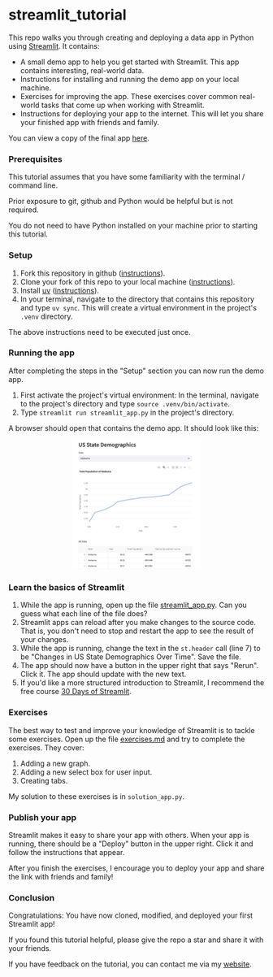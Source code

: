 # streamlit_tutorial

This repo walks you through creating and deploying a data app in Python using
[Streamlit](https://streamlit.io/). It contains:

  * A small demo app to help you get started with Streamlit. This app contains interesting, real-world data.
  * Instructions for installing and running the demo app on your local machine.
  * Exercises for improving the app. These exercises cover common real-world tasks that come up when
    working with Streamlit.
  * Instructions for deploying your app to the internet. This will let you share your finished app with friends and family.

You can view a copy of the final app [here](https://arilamstein-tutorial.streamlit.app/).

### Prerequisites

This tutorial assumes that you have some familiarity with the terminal / command line. 

Prior exposure to git, github and Python would be helpful but is not required. 

You do not need to have Python installed on your machine prior to starting this tutorial. 

### Setup

1. Fork this repository in github
   ([instructions](https://docs.github.com/en/pull-requests/collaborating-with-pull-requests/working-with-forks/fork-a-repo?tool=desktop)).
1. Clone your fork of this repo to your local machine ([instructions](https://docs.github.com/en/repositories/creating-and-managing-repositories/cloning-a-repository)).
1. Install [uv](https://docs.astral.sh/uv/) ([instructions](https://docs.astral.sh/uv/#installation)). 
1. In your terminal, navigate to the directory that contains this repository and type `uv sync`. This will create a
   virtual environment in the project's `.venv` directory.  

The above instructions need to be executed just once.

### Running the app

After completing the steps in the "Setup" section you can now run the demo app.

1. First activate the project's virtual environment: In the terminal, navigate to the project's directory and type `source .venv/bin/activate`.
1. Type `streamlit run streamlit_app.py` in the project's directory. 

A browser should open that contains the demo app. It should look like this:
<p align="center">
  <img src="screenshot-demo-app.png" alt="Demo App Screenshot" width="50%">
</p>


### Learn the basics of Streamlit

1. While the app is running, open up the file [streamlit_app.py](streamlit_app.py). Can you guess what each line of
   the file does?
1. Streamlit apps can reload after you make changes to the source code. That is, you don't need to stop and restart the app to
   see the result of your changes. 
1. While the app is running, change the text in the
   `st.header` call (line 7) to be "Changes in US State Demographics Over Time". Save the file. 
1. The app should now have
   a button in the upper right that says "Rerun". Click it. The app should update with the new text.
1. If you'd like a more structured introduction to Streamlit, I recommend the free course
   [30 Days of Streamlit](https://blog.streamlit.io/30-days-of-streamlit/).
   
### Exercises 

The best way to test and improve your knowledge of Streamlit is to tackle some exercises. Open up the file
   [exercises.md](exercises.md) and try to complete the exercises. They cover:
1. Adding a new graph.
1. Adding a new select box for user input.
1. Creating tabs. 
   
My solution to these exercises is in `solution_app.py`.

### Publish your app

Streamlit makes it easy to share your app with others. When your app is running, there should be a "Deploy" button in
the upper right. Click it and follow the instructions that appear.

After you finish the exercises, I encourage you to deploy your app and share the link with friends and family!

### Conclusion

Congratulations: You have now cloned, modified, and deployed your first Streamlit app!

If you found this tutorial helpful, please give the repo a star and share it with your friends. 

If you have feedback on the tutorial, you can contact me via my [website](https://arilamstein.com/).
